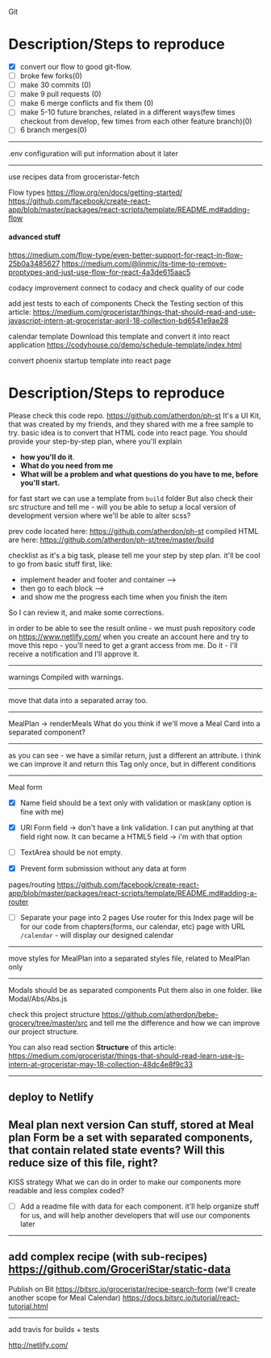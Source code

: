 Git

# Description/Steps to reproduce

- [x] convert our flow to good git-flow.
- [ ] broke few forks(0)
- [ ] make 30 commits (0)
- [ ] make 9 pull requests (0)
- [ ] make 6 merge conflicts and fix them (0)
- [ ] make 5-10 future branches, related in a different ways(few times checkout from develop, few times from each other feature branch)(0)
- [ ] 6 branch merges(0)

---
.env configuration 
will put information about it later

---
use recipes data from groceristar-fetch


Flow types
https://flow.org/en/docs/getting-started/
https://github.com/facebook/create-react-app/blob/master/packages/react-scripts/template/README.md#adding-flow

#### advanced stuff
https://medium.com/flow-type/even-better-support-for-react-in-flow-25b0a3485627
https://medium.com/@linmic/its-time-to-remove-proptypes-and-just-use-flow-for-react-4a3de615aac5

codacy improvement
connect to codacy and check quality of our code

add jest tests to each of components
Check the Testing section of this article: https://medium.com/groceristar/things-that-should-read-and-use-javascript-intern-at-groceristar-april-18-collection-bd6541e9ae28

calendar template
Download this template and convert it into react application
https://codyhouse.co/demo/schedule-template/index.html

convert phoenix startup template into react page
# Description/Steps to reproduce

Please check this code repo. https://github.com/atherdon/ph-st
It's a UI Kit, that was created by my friends, and they shared with me a free sample to try.
basic idea is to convert that HTML code into react page.
You should provide your step-by-step plan, where you'll explain
- **how you'll do it**.
- **What do you need from me**
- **What will be a problem and what questions do you have to me, before you'll start.**

for fast start we can use a template from `build` folder
But also check their src structure and tell me - will you be able to setup a local version of development version where we'll be able to alter scss?


prev code located here: https://github.com/atherdon/ph-st 
compiled HTML are here: https://github.com/atherdon/ph-st/tree/master/build


checklist
as it's a big task, please tell me your step by step plan. 
it'll be cool to go from basic stuff first, like: 

- implement header and footer and container -->
- then go to each block -->
- and show me the progress each time when you finish the item

So I can review it, and make some corrections.

in order to be able to see the result online - we must push repository code on https://www.netlify.com/
when you create an account here and try to move this repo - you'll need to get a grant access from me.
Do it - I'll receive a notification and I'll approve it.



---
warnings
Compiled with warnings.

---
move that data into a separated array too.

---
MealPlan -> renderMeals
What do you think if we'll move a Meal Card into a separated component?

---
as you can see - we have a similar return, just a different an attribute.
i think we can improve it and return this Tag only once, but in different conditions

---
Meal form
- [x] Name field should be a text only with validation or mask(any option is fine with me)
- [x] URl Form field -> don't have a link validation. I can put anything at that field right now. It can became a HTML5 field -> i'm with that option
- [ ] TextArea should be not empty. 
- [x] Prevent form submission without any data at form


pages/routing 
https://github.com/facebook/create-react-app/blob/master/packages/react-scripts/template/README.md#adding-a-router

- [ ] Separate your page into 2 pages
Use router for this
Index page will be for our code from chapters(forms, our calendar, etc)
page with URL `/calendar` - will display our designed calendar

---
move styles for MealPlan into a separated styles file, related to MealPlan only 

---
Modals should be as separated components
Put them also in one folder.
like Modal/Abs/Abs.js

check this project structure
https://github.com/atherdon/bebe-grocery/tree/master/src
and tell me the difference and how we can improve our project structure.

You can also read section **Structure** of this article: https://medium.com/groceristar/things-that-should-read-learn-use-js-intern-at-groceristar-may-18-collection-48dc4e8f9c33

---
deploy to Netlify
---
Meal plan next version
Can stuff, stored at Meal plan Form be a set with separated components, that contain related state events?
Will this reduce size of this file, right?
---
KISS strategy
What we can do in order to make our components more readable and less complex coded?

- [ ] Add a readme file with data for each component. it'll help organize stuff for us, and will help another developers that will use our components later
---
add complex recipe (with sub-recipes)
https://github.com/GroceriStar/static-data
---
Publish on Bit
https://bitsrc.io/groceristar/recipe-search-form (we'll create another scope for Meal Calendar)
https://docs.bitsrc.io/tutorial/react-tutorial.html

---
add travis for builds + tests


http://netlify.com/

